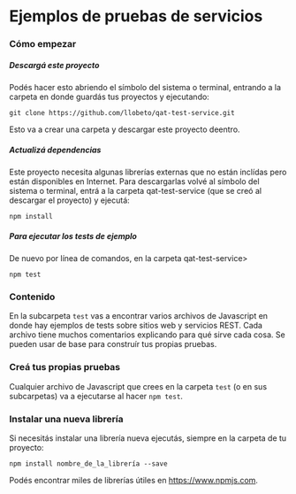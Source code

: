 # Ejemplos de pruebas de servicios

### Cómo empezar

##### Descargá este proyecto

Podés hacer esto abriendo el símbolo del sistema o terminal, entrando a la carpeta en donde guardás tus proyectos y ejecutando:

    git clone https://github.com/llobeto/qat-test-service.git

Esto va a crear una carpeta y descargar este proyecto deentro.

##### Actualizá dependencias

Este proyecto necesita algunas librerías externas que no están inclídas pero están disponibles en Internet.
Para descargarlas volvé al símbolo del sistema o terminal, entrá a la carpeta qat-test-service (que se creó al descargar el proyecto) y ejecutá:

    npm install

##### Para ejecutar los tests de ejemplo

De nuevo por línea de comandos, en la carpeta qat-test-service>

    npm test

### Contenido

En la subcarpeta `test` vas a encontrar varios archivos de Javascript en donde hay ejemplos de tests sobre sitios web y servicios REST. Cada archivo tiene muchos comentarios explicando para qué sirve cada cosa. Se pueden usar de base para construír tus propias pruebas.

### Creá tus propias pruebas

Cualquier archivo de Javascript que crees en la carpeta `test` (o en sus subcarpetas) va a ejecutarse al hacer `npm test`.

### Instalar una nueva librería

Si necesitás instalar una librería nueva ejecutás, siempre en la carpeta de tu proyecto:

    npm install nombre_de_la_librería --save

Podés encontrar miles de librerías útiles en https://www.npmjs.com.